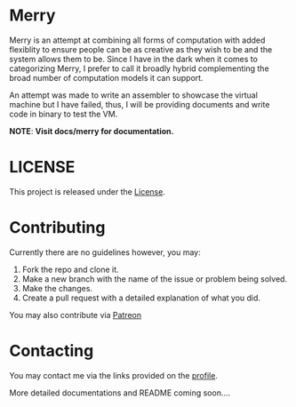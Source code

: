 # Merry
Merry is an attempt at combining all forms of computation with added flexiblity to ensure people can be as creative as they wish to be and the system allows them to be. Since I have in the dark when it comes to categorizing Merry, I prefer to call it broadly hybrid complementing the broad number of computation models it can support. 

An attempt was made to write an assembler to showcase the virtual machine but I have failed, thus, I will be providing documents and write code in binary to test the VM.

**NOTE**: __Visit docs/merry for documentation.__

# LICENSE
This project is released under the [License](https://www.github.com/MegrajChauhan/Merry/blob/master/LICENSE).

# Contributing
Currently there are no guidelines however, you may:
1. Fork the repo and clone it.
2. Make a new branch with the name of the issue or problem being solved.
3. Make the changes.
4. Create a pull request with a detailed explanation of what you did.

You may also contribute via [Patreon](https://www.patreon.com/AryanChauhan)

# Contacting
You may contact me via the links provided on the [profile](https://github.com/MegrajChauhan).

More detailed documentations and README coming soon....
